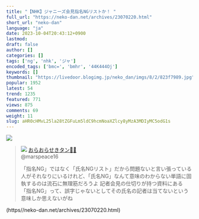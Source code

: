 ```yaml
---
title: "【NHK】ジャニーズ会見指名NGリストか！ "
full_url: "https://neko-dan.net/archives/23070220.html"
short_url: "neko-dan"
language: "ja"
date: 2023-10-04T20:43:12+0900
lastmod: 
draft: false
author: []
categories: []
tags: ['ng', 'nhk', 'ジャ']
encoded_tags: ['bmc=', 'bmhr', '44K444Oj']
keywords: []
thumbnail: "https://livedoor.blogimg.jp/neko_dan/imgs/8/2/823f7989.jpg"
popular: 1952
latest: 54
trend: 1235
featured: 771
views: 875
comments: 69
weight: 11
slug: aHR0cHMvL25la28tZGFuLm5ldC9hcmNoaXZlcy8yMzA3MDIyMC5odG1s
---
```


![](https://livedoor.blogimg.jp/neko_dan/imgs/8/2/823f7989.jpg)

<blockquote id='twibodyAS4rXVWFub'> <p> <img src='https//livedoor.blogimg.jp/neko_dan/imgs/1/1/117076d0.jpg'> <a href='https//twitter.com/marspeace16/status/1709533501077504071' target='_blank'>おらおらせきタン🏳️‍🌈 </a><br> @marspeace16 </p> <p id='twitextAS4rXVWFub'> 「指名NG」ではなく「氏名NGリスト」だから問題ないと言い張っている人がそれなりにいるけれど、「氏名NG」なんて意味のわからない単語に固執するのは流石に無理筋だろうよ 記者会見の仕切りが持つ資料にある「指名NG」って、誤字じゃないとしてその氏名の記者は当てないという意味しか思えないがね </p> <p> <a href='https//twitter.com/marspeace16/status/1709533501077504071' target='_blank'></a> </p> </blockquote> 

(https//neko-dan.net/archives/23070220.html)
